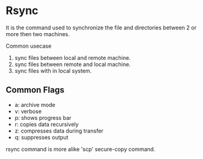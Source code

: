 # Rsync

It is the command used to synchronize the file and directories between 2 or more then two machines.

Common usecase
1. sync files between local and remote machine.
2. sync files between remote and local machine.
3. sync files with in local system.

## Common Flags
- a: archive mode
- v: verbose
- p: shows progress bar
- r: copies data recursively
- z: compresses data during transfer
- q: suppresses output


rsync command is more alike 'scp' secure-copy command.

